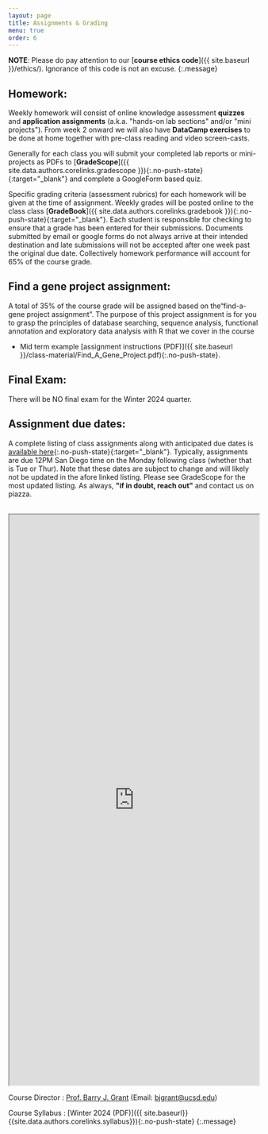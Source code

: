 ```yaml
---
layout: page
title: Assignments & Grading
menu: true
order: 6
---
```


**NOTE**: Please do pay attention to our [**course ethics code**]({{ site.baseurl }}/ethics/). Ignorance of this code is not an excuse.
{:.message}

## Homework:  
Weekly homework will consist of online knowledge assessment **quizzes** and **application assignments** (a.k.a. "hands-on lab sections" and/or "mini projects"). From week 2 onward we will also have **DataCamp exercises** to be done at home together with pre-class reading and video screen-casts.    

Generally for each class you will submit your completed lab reports or mini-projects as PDFs to [**GradeScope**]({{ site.data.authors.corelinks.gradescope }}){:.no-push-state}{:target="_blank"} and complete a GoogleForm based quiz.  

Specific grading criteria (assessment rubrics) for each homework will be given at the time of assignment. Weekly grades will be posted online to the class class [**GradeBook**]({{ site.data.authors.corelinks.gradebook }}){:.no-push-state}{:target="_blank"}. Each student is responsible for checking to ensure that a grade has been entered for their submissions. Documents submitted by email or google forms do not always arrive at their intended destination and late submissions will not be accepted after one week past the original due date. Collectively homework performance will account for 65% of the course grade.



## Find a gene project assignment:  
A total of 35% of the course grade will be assigned based on the“find-a-gene project assignment”. The purpose of this project assignment is for you to grasp the principles of database searching, sequence analysis, functional annotation and exploratory data analysis with R that we cover in the course  
- Mid term example [assignment instructions (PDF)]({{ site.baseurl }}/class-material/Find_A_Gene_Project.pdf){:.no-push-state}.


## Final Exam:  
There will be NO final exam for the Winter 2024 quarter.   

## Assignment due dates:
A complete listing of class assignments along with anticipated due dates is [available here](https://docs.google.com/spreadsheets/d/1kNnWUvlcRsLHvdncGEU__oMmB8aaRNDjnJ0AmSY31Ao/edit?usp=sharing){:.no-push-state}{:target="_blank"}. Typically, assignments are due 12PM San Diego time on the Monday following class (whether that is Tue or Thur). Note that these dates are subject to change and will likely not be updated in the afore linked listing. Please see GradeScope for the most updated listing. As always, **"if in doubt, reach out"** and contact us on piazza.


<br>
<iframe width='100%' height='1150' src="https://docs.google.com/spreadsheets/d/e/2PACX-1vR8CP476rTQM_eCG5CPKjcCRBJT5bB536my2m73GH3URCroOWdbrj1ClY0zSvG7uQcLTW8iHHzT4Mgp/pubhtml?gid=442644877&single=true&amp;widget=true&amp;headers=false"></iframe>
<br>



Course Director
: [Prof. Barry J. Grant](http://thegrantlab.org/) (Email: [bjgrant@ucsd.edu](mailto:bjgrant@ucsd.edu))

Course Syllabus
: [Winter 2024 (PDF)]({{ site.baseurl}}{{site.data.authors.corelinks.syllabus}}){:.no-push-state}
{:.message}

 

